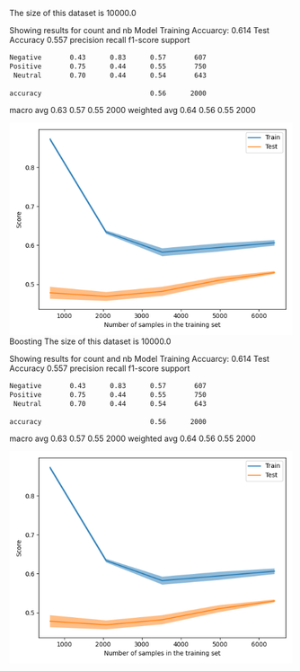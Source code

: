 The size of this dataset is 10000.0

Showing results for count and nb Model
Training Accuarcy: 0.614
Test Accuracy 0.557
              precision    recall  f1-score   support

    Negative       0.43      0.83      0.57       607
    Positive       0.75      0.44      0.55       750
     Neutral       0.70      0.44      0.54       643

    accuracy                           0.56      2000
   macro avg       0.63      0.57      0.55      2000
weighted avg       0.64      0.56      0.55      2000

![](../plots/plot_acc_20230705-1651.png)
Boosting
The size of this dataset is 10000.0

Showing results for count and nb Model
Training Accuarcy: 0.614
Test Accuracy 0.557
              precision    recall  f1-score   support

    Negative       0.43      0.83      0.57       607
    Positive       0.75      0.44      0.55       750
     Neutral       0.70      0.44      0.54       643

    accuracy                           0.56      2000
   macro avg       0.63      0.57      0.55      2000
weighted avg       0.64      0.56      0.55      2000

![](../plots/plot_acc_boost_20230705-1651.png)
